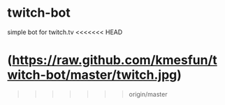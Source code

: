 # twitch-bot
simple bot for twitch.tv
<<<<<<< HEAD

(https://raw.github.com/kmesfun/twitch-bot/master/twitch.jpg)
=======
>>>>>>> origin/master
